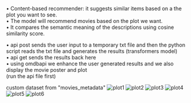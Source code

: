 •	Content-based recommender: it suggests similar items based on a the plot you want to see.<br>
•	The model will recommend movies based on the plot we want.<br> 
•	It compares the semantic meaning of the descriptions using cosine similarity score.

• api post sends the user input to a temporary txt file and then the python script reads the txt file and generates the results (transformers model)<br> 
• api get sends the results back here<br> 
• using omdbapi we enhance the user generated results and we also display the movie poster and plot <br> 
(run the api file first)

custom dataset from "movies_metadata"
![plot1](https://user-images.githubusercontent.com/20892600/216830833-122c98bd-9269-4aaa-87e5-da83e18cc195.png)
![plot2](https://user-images.githubusercontent.com/20892600/216830841-32bcd007-6f26-4a20-b3ce-1793cc1cadce.png)
![plot3](https://user-images.githubusercontent.com/20892600/216830845-e6790fb1-9878-42b1-b3e3-78c1a1f12277.png)
![plot4](https://user-images.githubusercontent.com/20892600/216830849-84c3c7c5-9d73-4747-adb9-92afba94749a.png)
![plot5](https://user-images.githubusercontent.com/20892600/216830851-5816ec15-a7bd-476e-a73d-7db4c3facc32.png)
![plot6](https://user-images.githubusercontent.com/20892600/216830853-3f49b2fc-c049-4c82-ae8d-8b5543024b64.png)
